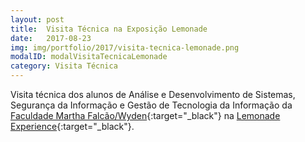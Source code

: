```yaml
---
layout: post
title:  Visita Técnica na Exposição Lemonade
date:   2017-08-23
img: img/portfolio/2017/visita-tecnica-lemonade.png
modalID: modalVisitaTecnicaLemonade
category: Visita Técnica
---
```

Visita técnica dos alunos de Análise e Desenvolvimento de Sistemas, Segurança da Informação e Gestão de Tecnologia da Informação da [Faculdade Martha Falcão/Wyden][fmf-wyden]{:target="_black"} na [Lemonade Experience][lemonade]{:target="_black"}.

[fmf-wyden]: https://www.wyden.com.br/fmf

[lemonade]: https://www.facebook.com/lemonadetech/?hc_ref=ARSP7EZTU-riS8AEYS0vNGmHt7zjYz2-xI-inT3VbsExqDU1cAJUwCykfNeM9ZAbfYo&fref=nf
